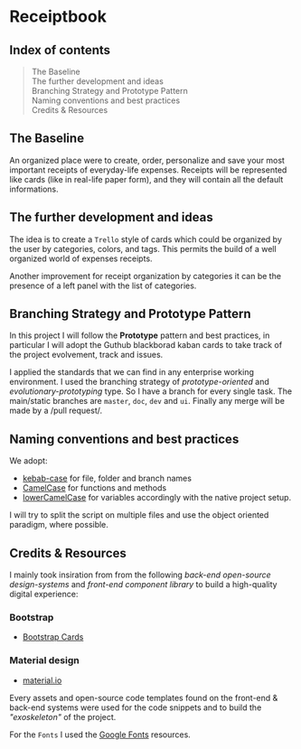# Receiptbook

## Index of contents
> The Baseline <br>
> The further development and ideas <br>
> Branching Strategy and Prototype Pattern <br>
> Naming conventions and best practices <br>
> Credits & Resources

## The Baseline
An organized place were to create, order, personalize and save your most important receipts of everyday-life expenses.
Receipts will be represented like cards (like in real-life paper form), and they will contain all the default informations.

## The further development and ideas

The idea is to create a `Trello` style of cards which could be organized by the user by categories, colors, and tags. This permits
the build of a well organized world of expenses receipts.

Another improvement for receipt organization by categories it can be the presence of a left panel with the list of categories.

## Branching Strategy and Prototype Pattern
In this project I will follow the **Prototype** pattern and best practices, in particular I will adopt the Guthub blackborad kaban cards to take 
track of the project evolvement, track and issues.

I applied the standards that we can find in any enterprise working environment. I used the branching strategy of _prototype-oriented_ and _evolutionary-prototyping_ type. So I have a branch for every single task.
The main/static branches are `master`, `doc`, `dev` and `ui`.
Finally any merge will be made by a /pull request/.

## Naming conventions and best practices

We adopt:

- [kebab-case](https://it.wikipedia.org/wiki/Kebab_case) for file, folder and branch names
- [CamelCase](https://en.wikipedia.org/wiki/Camel_case) for functions and methods
- [lowerCamelCase](https://www.w3schools.com/JS/js_conventions.asp) for variables
  accordingly with the native project setup.

I will try to split the script on multiple files and use the object oriented paradigm, where possible.

## Credits & Resources

I mainly took insiration from from the following _back-end open-source design-systems_ and _front-end component library_ to build a high-quality digital experience:

### Bootstrap
- [Bootstrap Cards](https://getbootstrap.com/docs/4.3/components/card/)

### Material design
- [material.io](https://material.io/components/cards/)

Every assets and open-source code templates found on the front-end & back-end systems were used for the code snippets and to build the _"exoskeleton"_ of the project.

For the `Fonts` I used the [Google Fonts](https://fonts.google.com/) resources.